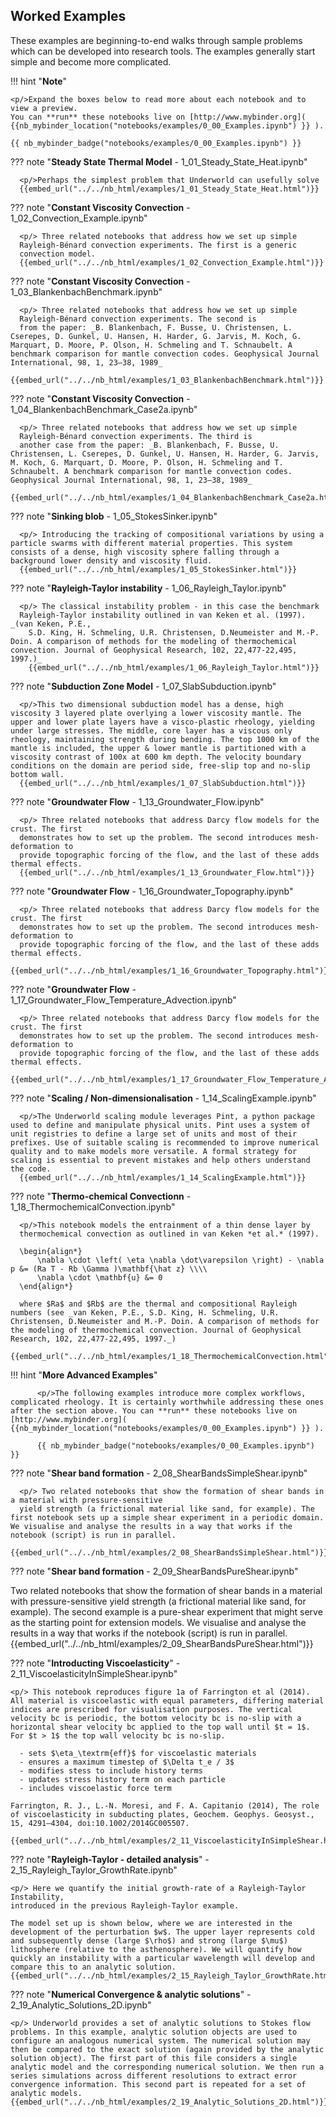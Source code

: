 ## Worked Examples

These examples are beginning-to-end walks through sample problems which can be developed into research tools. The examples generally start simple and become more complicated.

!!! hint "**Note**"

    <p/>Expand the boxes below to read more about each notebook and to view a preview.
    You can **run** these notebooks live on [http://www.mybinder.org]( {{nb_mybinder_location("notebooks/examples/0_00_Examples.ipynb") }} ).

    {{ nb_mybinder_badge("notebooks/examples/0_00_Examples.ipynb") }}



??? note "**Steady State Thermal Model** - 1_01_Steady_State_Heat.ipynb"

      <p/>Perhaps the simplest problem that Underworld can usefully solve
      {{embed_url("../../nb_html/examples/1_01_Steady_State_Heat.html")}}

??? note "**Constant Viscosity Convection**  - 1_02_Convection_Example.ipynb"

      <p/> Three related notebooks that address how we set up simple
      Rayleigh-Bénard convection experiments. The first is a generic
      convection model.
      {{embed_url("../../nb_html/examples/1_02_Convection_Example.html")}}

??? note "**Constant Viscosity Convection**  - 1_03_BlankenbachBenchmark.ipynb"

      <p/> Three related notebooks that address how we set up simple
      Rayleigh-Bénard convection experiments. The second is
      from the paper: _B. Blankenbach, F. Busse, U. Christensen, L. Cserepes, D. Gunkel, U. Hansen, H. Harder, G. Jarvis, M. Koch, G. Marquart, D. Moore, P. Olson, H. Schmeling and T. Schnaubelt. A benchmark comparison for mantle convection codes. Geophysical Journal International, 98, 1, 23–38, 1989_
      {{embed_url("../../nb_html/examples/1_03_BlankenbachBenchmark.html")}}

??? note "**Constant Viscosity Convection**  - 1_04_BlankenbachBenchmark_Case2a.ipynb"

      <p/> Three related notebooks that address how we set up simple
      Rayleigh-Bénard convection experiments. The third is
      another case from the paper: _B. Blankenbach, F. Busse, U. Christensen, L. Cserepes, D. Gunkel, U. Hansen, H. Harder, G. Jarvis, M. Koch, G. Marquart, D. Moore, P. Olson, H. Schmeling and T. Schnaubelt. A benchmark comparison for mantle convection codes. Geophysical Journal International, 98, 1, 23–38, 1989_
      {{embed_url("../../nb_html/examples/1_04_BlankenbachBenchmark_Case2a.html")}}


??? note "**Sinking blob** - 1_05_StokesSinker.ipynb"

      <p/> Introducing the tracking of compositional variations by using a particle swarms with different material properties. This system consists of a dense, high viscosity sphere falling through a background lower density and viscosity fluid.
      {{embed_url("../../nb_html/examples/1_05_StokesSinker.html")}}

??? note "**Rayleigh-Taylor instability** - 1_06_Rayleigh_Taylor.ipynb"   

      <p/> The classical instability problem - in this case the benchmark
      Rayleigh-Taylor instability outlined in van Keken et al. (1997). _(van Keken, P.E.,
        S.D. King, H. Schmeling, U.R. Christensen, D.Neumeister and M.-P. Doin. A comparison of methods for the modeling of thermochemical convection. Journal of Geophysical Research, 102, 22,477-22,495, 1997.)_
        {{embed_url("../../nb_html/examples/1_06_Rayleigh_Taylor.html")}}


??? note "**Subduction Zone Model** - 1_07_SlabSubduction.ipynb"  

      <p/>This two dimensional subduction model has a dense, high viscosity 3 layered plate overlying a lower viscosity mantle. The upper and lower plate layers have a visco-plastic rheology, yielding under large stresses. The middle, core layer has a viscous only rheology, maintaining strength during bending. The top 1000 km of the mantle is included, the upper & lower mantle is partitioned with a viscosity contrast of 100x at 600 km depth. The velocity boundary conditions on the domain are period side, free-slip top and no-slip bottom wall.
      {{embed_url("../../nb_html/examples/1_07_SlabSubduction.html")}}

??? note "**Groundwater Flow** - 1_13_Groundwater_Flow.ipynb"

      <p/> Three related notebooks that address Darcy flow models for the crust. The first
      demonstrates how to set up the problem. The second introduces mesh-deformation to
      provide topographic forcing of the flow, and the last of these adds thermal effects.
      {{embed_url("../../nb_html/examples/1_13_Groundwater_Flow.html")}}


??? note "**Groundwater Flow** - 1_16_Groundwater_Topography.ipynb"

      <p/> Three related notebooks that address Darcy flow models for the crust. The first
      demonstrates how to set up the problem. The second introduces mesh-deformation to
      provide topographic forcing of the flow, and the last of these adds thermal effects.
      {{embed_url("../../nb_html/examples/1_16_Groundwater_Topography.html")}}

??? note "**Groundwater Flow** - 1_17_Groundwater_Flow_Temperature_Advection.ipynb"

      <p/> Three related notebooks that address Darcy flow models for the crust. The first
      demonstrates how to set up the problem. The second introduces mesh-deformation to
      provide topographic forcing of the flow, and the last of these adds thermal effects.
      {{embed_url("../../nb_html/examples/1_17_Groundwater_Flow_Temperature_Advection.html")}}


??? note "**Scaling / Non-dimensionalisation** - 1_14_ScalingExample.ipynb"    

      <p/>The Underworld scaling module leverages Pint, a python package used to define and manipulate physical units. Pint uses a system of unit registries to define a large set of units and most of their prefixes. Use of suitable scaling is recommended to improve numerical quality and to make models more versatile. A formal strategy for scaling is essential to prevent mistakes and help others understand the code.
      {{embed_url("../../nb_html/examples/1_14_ScalingExample.html")}}


??? note "**Thermo-chemical Convectionn** - 1_18_ThermochemicalConvection.ipynb"

      <p/>This notebook models the entrainment of a thin dense layer by
      thermochemical convection as outlined in van Keken *et al.* (1997).

      \begin{align*}
          \nabla \cdot \left( \eta \nabla \dot\varepsilon \right) - \nabla p &= (Ra T - Rb \Gamma )\mathbf{\hat z} \\\\
          \nabla \cdot \mathbf{u} &= 0
      \end{align*}

      where $Ra$ and $Rb$ are the thermal and compositional Rayleigh numbers (see _van Keken, P.E., S.D. King, H. Schmeling, U.R. Christensen, D.Neumeister and M.-P. Doin. A comparison of methods for the modeling of thermochemical convection. Journal of Geophysical Research, 102, 22,477-22,495, 1997._)  
      {{embed_url("../../nb_html/examples/1_18_ThermochemicalConvection.html")}}



!!! hint "**More Advanced Examples**"

          <p/>The following examples introduce more complex workflows, complicated rheology. It is certainly worthwhile addressing these ones after the section above. You can **run** these notebooks live on [http://www.mybinder.org]( {{nb_mybinder_location("notebooks/examples/0_00_Examples.ipynb") }} ).

          {{ nb_mybinder_badge("notebooks/examples/0_00_Examples.ipynb") }}


??? note "**Shear band formation**  - 2_08_ShearBandsSimpleShear.ipynb"

      <p/> Two related notebooks that show the formation of shear bands in a material with pressure-sensitive
      yield strength (a frictional material like sand, for example). The first notebook sets up a simple shear experiment in a periodic domain. We visualise and analyse the results in a way that works if the notebook (script) is run in parallel.
      {{embed_url("../../nb_html/examples/2_08_ShearBandsSimpleShear.html")}}


??? note "**Shear band formation** - 2_09_ShearBandsPureShear.ipynb"
      <p/> Two related notebooks that show the formation of shear bands in a material with pressure-sensitive
      yield strength (a frictional material like sand, for example). The second example is a pure-shear experiment that might serve as the starting point for extension models. We visualise and analyse the results in a way that works if the notebook (script) is run in parallel.
      {{embed_url("../../nb_html/examples/2_09_ShearBandsPureShear.html")}}


??? note "**Introducting Viscoelasticity**" - 2_11_ViscoelasticityInSimpleShear.ipynb"   

    <p/> This notebook reproduces figure 1a of Farrington et al (2014). All material is viscoelastic with equal parameters, differing material indices are prescribed for visualisation purposes. The vertical velocity bc is periodic, the bottom velocity bc is no-slip with a horizontal shear velocity bc applied to the top wall until $t = 1$.  For $t > 1$ the top wall velocity bc is no-slip.

      - sets $\eta_\textrm{eff}$ for viscoelastic materials
      - ensures a maximum timestep of $\Delta t_e / 3$
      - modifies stess to include history terms
      - updates stress history term on each particle
      - includes viscoelastic force term

    Farrington, R. J., L.-N. Moresi, and F. A. Capitanio (2014), The role of viscoelasticity in subducting plates, Geochem. Geophys. Geosyst., 15, 4291–4304, doi:10.1002/2014GC005507.

    {{embed_url("../../nb_html/examples/2_11_ViscoelasticityInSimpleShear.html")}}


??? note "**Rayleigh-Taylor - detailed analysis**" - 2_15_Rayleigh_Taylor_GrowthRate.ipynb"   

    <p/> Here we quantify the initial growth-rate of a Rayleigh-Taylor Instability,
    introduced in the previous Rayleigh-Taylor example.

    The model set up is shown below, where we are interested in the development of the perturbation $w$. The upper layer represents cold and subsequently dense (large $\rho$) and strong (large $\mu$) lithosphere (relative to the asthenosphere). We will quantify how quickly an instability with a particular wavelength will develop and compare this to an analytic solution.
    {{embed_url("../../nb_html/examples/2_15_Rayleigh_Taylor_GrowthRate.html")}}


??? note "**Numerical Convergence & analytic solutions**" - 2_19_Analytic_Solutions_2D.ipynb"  

    <p/> Underworld provides a set of analytic solutions to Stokes flow problems. In this example, analytic solution objects are used to configure an analogous numerical system. The numerical solution may then be compared to the exact solution (again provided by the analytic solution object). The first part of this file considers a single analytic model and the corresponding numerical solution. We then run a series simulations across different resolutions to extract error convergence information. This second part is repeated for a set of analytic models.
    {{embed_url("../../nb_html/examples/2_19_Analytic_Solutions_2D.html")}}
